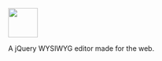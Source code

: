 <img src ="http://joaopluis.pt/koala/images/logo.png" style="height:60px" />

A jQuery WYSIWYG editor made for the web.